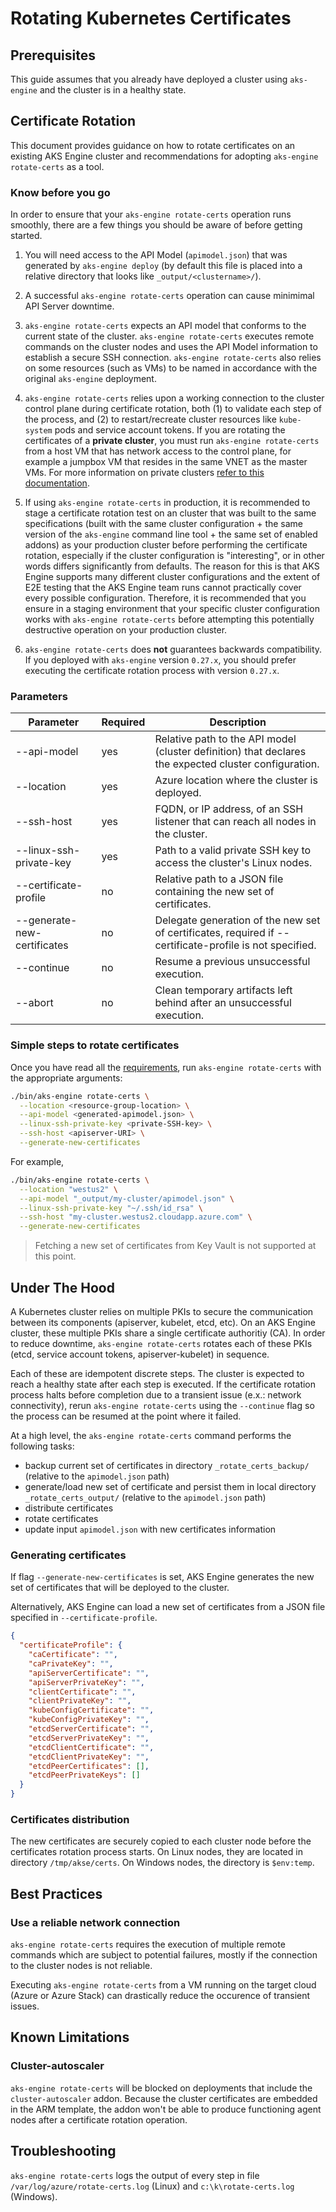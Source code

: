 # Rotating Kubernetes Certificates

## Prerequisites

This guide assumes that you already have deployed a cluster using `aks-engine` and the cluster is in a healthy state.

## Certificate Rotation

This document provides guidance on how to rotate certificates on an existing AKS Engine cluster and recommendations for adopting `aks-engine rotate-certs` as a tool.

### Know before you go

In order to ensure that your `aks-engine rotate-certs` operation runs smoothly, there are a few things you should be aware of before getting started.

1. You will need access to the API Model (`apimodel.json`) that was generated by `aks-engine deploy` (by default this file is placed into a relative directory that looks like `_output/<clustername>/`).

1. A successful `aks-engine rotate-certs` operation can cause minimimal API Server downtime.

1. `aks-engine rotate-certs` expects an API model that conforms to the current state of the cluster. `aks-engine rotate-certs` executes remote commands on the cluster nodes and uses the API Model information to establish a secure SSH connection. `aks-engine rotate-certs` also relies on some resources (such as VMs) to be named in accordance with the original `aks-engine` deployment.

1. `aks-engine rotate-certs` relies upon a working connection to the cluster control plane during certificate rotation, both (1) to validate each step of the process, and (2) to restart/recreate cluster resources like `kube-system` pods and service account tokens. If you are rotating the certificates of a **private cluster**, you must run `aks-engine rotate-certs` from a host VM that has network access to the control plane, for example a jumpbox VM that resides in the same VNET as the master VMs. For more information on private clusters [refer to this documentation](features.md#feat-private-cluster).

1. If using `aks-engine rotate-certs` in production, it is recommended to stage a certificate rotation test on an cluster that was built to the same specifications (built with the same cluster configuration + the same version of the `aks-engine` command line tool + the same set of enabled addons) as your production cluster before performing the certificate rotation, especially if the cluster configuration is "interesting", or in other words differs significantly from defaults. The reason for this is that AKS Engine supports many different cluster configurations and the extent of E2E testing that the AKS Engine team runs cannot practically cover every possible configuration. Therefore, it is recommended that you ensure in a staging environment that your specific cluster configuration works with `aks-engine rotate-certs` before attempting this potentially destructive operation on your production cluster.

1. `aks-engine rotate-certs` does **not** guarantees backwards compatibility. If you deployed with `aks-engine` version `0.27.x`, you should prefer executing the certificate rotation process with version `0.27.x`.

### Parameters

|Parameter|Required|Description|
|-----------------|---|---|
|--api-model|yes|Relative path to the API model (cluster definition) that declares the expected cluster configuration.|
|--location|yes|Azure location where the cluster is deployed.|
|--ssh-host|yes|FQDN, or IP address, of an SSH listener that can reach all nodes in the cluster.|
|--linux-ssh-private-key|yes|Path to a valid private SSH key to access the cluster's Linux nodes.|
|--certificate-profile|no|Relative path to a JSON file containing the new set of certificates.|
|--generate-new-certificates|no|Delegate generation of the new set of certificates, required if --certificate-profile is not specified.|
|--continue|no|Resume a previous unsuccessful execution.|
|--abort|no|Clean temporary artifacts left behind after an unsuccessful execution.|

### Simple steps to rotate certificates

Once you have read all the [requirements](#pre-requirements), run `aks-engine rotate-certs` with the appropriate arguments:

```bash
./bin/aks-engine rotate-certs \
  --location <resource-group-location> \
  --api-model <generated-apimodel.json> \
  --linux-ssh-private-key <private-SSH-key> \
  --ssh-host <apiserver-URI> \
  --generate-new-certificates
```

For example,

```bash
./bin/aks-engine rotate-certs \
  --location "westus2" \
  --api-model "_output/my-cluster/apimodel.json" \
  --linux-ssh-private-key "~/.ssh/id_rsa" \
  --ssh-host "my-cluster.westus2.cloudapp.azure.com" \
  --generate-new-certificates
```

> Fetching a new set of certificates from Key Vault is not supported at this point.

## Under The Hood

A Kubernetes cluster relies on multiple PKIs to secure the communication between its components (apiserver, kubelet, etcd, etc). On an AKS Engine cluster, these multiple PKIs share a single certificate authoritiy (CA). In order to reduce downtime, `aks-engine rotate-certs` rotates each of these PKIs (etcd, service account tokens, apiserver-kubelet) in sequence.

Each of these are idempotent discrete steps. The cluster is expected to reach a healthy state after each step is executed. If the certificate rotation process halts before completion due to a transient issue (e.x.: network connectivity), rerun `aks-engine rotate-certs` using the `--continue` flag so the process can be resumed at the point where it failed.

At a high level, the `aks-engine rotate-certs` command performs the following tasks:

- backup current set of certificates in directory `_rotate_certs_backup/` (relative to the `apimodel.json` path)
- generate/load new set of certificate and persist them in local directory `_rotate_certs_output/` (relative to the `apimodel.json` path)
- distribute certificates
- rotate certificates
- update input `apimodel.json` with new certificates information

### Generating certificates

If flag `--generate-new-certificates` is set, AKS Engine generates the new set of certificates that will be deployed to the cluster.

Alternatively, AKS Engine can load a new set of certificates from a JSON file specified in `--certificate-profile`.

```json
{
  "certificateProfile": {
    "caCertificate": "",
    "caPrivateKey": "",
    "apiServerCertificate": "",
    "apiServerPrivateKey": "",
    "clientCertificate": "",
    "clientPrivateKey": "",
    "kubeConfigCertificate": "",
    "kubeConfigPrivateKey": "",
    "etcdServerCertificate": "",
    "etcdServerPrivateKey": "",
    "etcdClientCertificate": "",
    "etcdClientPrivateKey": "",
    "etcdPeerCertificates": [],
    "etcdPeerPrivateKeys": []
  }
}
```

### Certificates distribution

The new certificates are securely copied to each cluster node before the certificates rotation process starts. On Linux nodes, they are located in directory `/tmp/akse/certs`. On Windows nodes, the directory is `$env:temp`.

## Best Practices

### Use a reliable network connection

`aks-engine rotate-certs` requires the execution of multiple remote commands which are subject to potential failures, mostly if the connection to the cluster nodes is not reliable.

Executing `aks-engine rotate-certs` from a VM running on the target cloud (Azure or Azure Stack) can drastically reduce the occurence of transient issues.

## Known Limitations

### Cluster-autoscaler

`aks-engine rotate-certs` will be blocked on deployments that include the `cluster-autoscaler` addon. Because the cluster certificates are embedded in the ARM template, the addon won't be able to produce functioning agent nodes after a certificate rotation operation.

## Troubleshooting

`aks-engine rotate-certs` logs the output of every step in file `/var/log/azure/rotate-certs.log` (Linux) and `c:\k\rotate-certs.log` (Windows).
